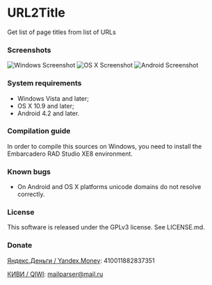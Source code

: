 ﻿# URL2Title
Get list of page titles from list of URLs

### Screenshots

![Windows Screenshot](http://habrastorage.org/files/88c/a01/520/88ca01520cf04a1abd773fb0533e6eb5.png)
![OS X Screenshot](http://habrastorage.org/files/0eb/210/c0d/0eb210c0debb46318a3682751a14beae.png)
![Android Screenshot](http://habrastorage.org/files/910/46b/ba9/91046bba952149559ab11146bfad97af.png)

### System requirements

- Windows Vista and later;
- OS X 10.9 and later;
- Android 4.2 and later.

### Compilation guide

In order to compile this sources on Windows, you need to install the Embarcadero RAD Studio XE8 environment.

### Known bugs

- On Android and OS X platforms unicode domains do not resolve correctly.

### License

This software is released under the GPLv3 license. See LICENSE.md.

### Donate

[Яндекс.Деньги / Yandex.Money](https://money.yandex.ru/direct-payment.xml?_openstat=template%3Bmenu%3Bp2p): 410011882837351

[КИВИ / QIWI](https://qiwi.ru/transfer/email.action): mailparser@mail.ru